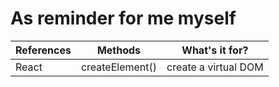 # As reminder for me myself

| References | Methods         | What's it for?       |
|------------|-----------------|----------------------|
| React      | createElement() | create a virtual DOM |

